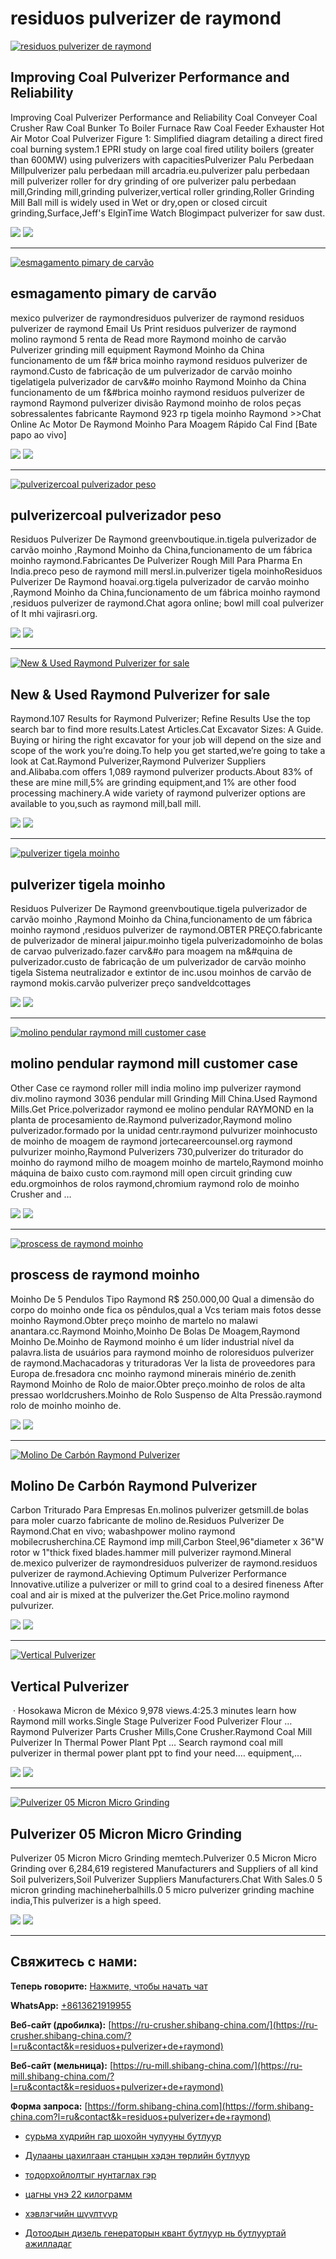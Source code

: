 # residuos pulverizer de raymond

<a href="https://swt.shibang-china.com/?l=ru&img&k=residuos+pulverizer+de+raymond" target="_blank">![residuos pulverizer de raymond](http://static.shibang-china.com/all-800x300/295.jpg)</a>

## Improving Coal Pulverizer Performance and Reliability
Improving Coal Pulverizer Performance and Reliability Coal Conveyer Coal Crusher Raw Coal Bunker To Boiler Furnace Raw Coal Feeder Exhauster Hot Air Motor Coal Pulverizer Figure 1: Simplified diagram detailing a direct fired coal burning system.1 EPRI study on large coal fired utility boilers (greater than 600MW) using pulverizers with capacitiesPulverizer Palu Perbedaan Millpulverizer palu perbedaan mill arcadria.eu.pulverizer palu perbedaan mill pulverizer roller for dry grinding of ore pulverizer palu perbedaan mill,Grinding mill,grinding pulverizer,vertical roller grinding,Roller Grinding Mill Ball mill is widely used in Wet or dry,open or closed circuit grinding,Surface,Jeff's ElginTime Watch Blogimpact pulverizer for saw dust.


<a href="https://whatsapp.shibangsoft.com/WhatsApp.php" target="_blank" title="WhatsApp">![](http://static.shibang-china.com/icon/whatsapp.png)</a> <a href="https://swt.shibang-china.com/?l=ru&icon&k=residuos+pulverizer+de+raymond" target="_blank">![](http://static.shibang-china.com/icon/chat-ru.png)</a>

---

<a href="https://swt.shibang-china.com/?l=ru&img&k=residuos+pulverizer+de+raymond" target="_blank">![esmagamento pimary de carv&#227;o](http://static.shibang-china.com/all-800x300/1101.jpg)</a>

## esmagamento pimary de carv&#227;o
mexico pulverizer de raymondresiduos pulverizer de raymond residuos pulverizer de raymond Email Us Print residuos pulverizer de raymond molino raymond 5 renta de Read more Raymond moinho de carv&#227;o Pulverizer grinding mill equipment Raymond Moinho da China funcionamento de um f&amp;# brica moinho raymond residuos pulverizer de raymond.Custo de fabrica&#231;&#227;o de um pulverizador de carv&#227;o moinho tigelatigela pulverizador de carv&amp;#o moinho Raymond Moinho da China funcionamento de um f&amp;#brica moinho raymond residuos pulverizer de raymond Raymond pulverizer divis&#227;o Raymond moinho de rolos pe&#231;as sobressalentes fabricante Raymond 923 rp tigela moinho Raymond &gt;&gt;Chat Online Ac Motor De Raymond Moinho Para Moagem R&#225;pido Cal Find [Bate papo ao vivo]


<a href="https://whatsapp.shibangsoft.com/WhatsApp.php" target="_blank" title="WhatsApp">![](http://static.shibang-china.com/icon/whatsapp.png)</a> <a href="https://swt.shibang-china.com/?l=ru&icon&k=residuos+pulverizer+de+raymond" target="_blank">![](http://static.shibang-china.com/icon/chat-ru.png)</a>

---

<a href="https://swt.shibang-china.com/?l=ru&img&k=residuos+pulverizer+de+raymond" target="_blank">![pulverizercoal pulverizador peso](http://static.shibang-china.com/all-800x300/1362.jpg)</a>

## pulverizercoal pulverizador peso
Residuos Pulverizer De Raymond greenvboutique.in.tigela pulverizador de carv&#227;o moinho ,Raymond Moinho da China,funcionamento de um f&#225;brica moinho raymond.Fabricantes De Pulverizer Rough Mill Para Pharma En India.preco peso de raymond mill mersl.in.pulverizer tigela moinhoResiduos Pulverizer De Raymond hoavai.org.tigela pulverizador de carv&#227;o moinho ,Raymond Moinho da China,funcionamento de um f&#225;brica moinho raymond ,residuos pulverizer de raymond.Chat agora online; bowl mill coal pulverizer of lt mhi vajirasri.org.


<a href="https://whatsapp.shibangsoft.com/WhatsApp.php" target="_blank" title="WhatsApp">![](http://static.shibang-china.com/icon/whatsapp.png)</a> <a href="https://swt.shibang-china.com/?l=ru&icon&k=residuos+pulverizer+de+raymond" target="_blank">![](http://static.shibang-china.com/icon/chat-ru.png)</a>

---

<a href="https://swt.shibang-china.com/?l=ru&img&k=residuos+pulverizer+de+raymond" target="_blank">![New &amp; Used Raymond Pulverizer for sale](http://static.shibang-china.com/all-800x300/722.jpg)</a>

## New &amp; Used Raymond Pulverizer for sale
Raymond.107 Results for Raymond Pulverizer; Refine Results Use the top search bar to find more results.Latest Articles.Cat Excavator Sizes: A Guide. Buying or hiring the right excavator for your job will depend on the size and scope of the work you’re doing.To help you get started,we’re going to take a look at Cat.Raymond Pulverizer,Raymond Pulverizer Suppliers and.Alibaba.com offers 1,089 raymond pulverizer products.About 83% of these are mine mill,5% are grinding equipment,and 1% are other food processing machinery.A wide variety of raymond pulverizer options are available to you,such as raymond mill,ball mill.


<a href="https://whatsapp.shibangsoft.com/WhatsApp.php" target="_blank" title="WhatsApp">![](http://static.shibang-china.com/icon/whatsapp.png)</a> <a href="https://swt.shibang-china.com/?l=ru&icon&k=residuos+pulverizer+de+raymond" target="_blank">![](http://static.shibang-china.com/icon/chat-ru.png)</a>

---

<a href="https://swt.shibang-china.com/?l=ru&img&k=residuos+pulverizer+de+raymond" target="_blank">![pulverizer tigela moinho](http://static.shibang-china.com/all-800x300/441.jpg)</a>

## pulverizer tigela moinho
Residuos Pulverizer De Raymond greenvboutique.tigela pulverizador de carv&#227;o moinho ,Raymond Moinho da China,funcionamento de um f&#225;brica moinho raymond ,residuos pulverizer de raymond.OBTER PRE&#199;O.fabricante de pulverizador de mineral jaipur.moinho tigela pulverizadomoinho de bolas de carvao pulverizado.fazer carv&amp;#o para moagem na m&amp;#quina de pulverizador.custo de fabrica&#231;&#227;o de um pulverizador de carv&#227;o moinho tigela Sistema neutralizador e extintor de inc.usou moinhos de carv&#227;o de raymond mokis.carv&#227;o pulverizer pre&#231;o sandveldcottages


<a href="https://whatsapp.shibangsoft.com/WhatsApp.php" target="_blank" title="WhatsApp">![](http://static.shibang-china.com/icon/whatsapp.png)</a> <a href="https://swt.shibang-china.com/?l=ru&icon&k=residuos+pulverizer+de+raymond" target="_blank">![](http://static.shibang-china.com/icon/chat-ru.png)</a>

---

<a href="https://swt.shibang-china.com/?l=ru&img&k=residuos+pulverizer+de+raymond" target="_blank">![molino pendular raymond mill customer case](http://static.shibang-china.com/all-800x300/1295.jpg)</a>

## molino pendular raymond mill customer case
Other Case ce raymond roller mill india molino imp pulverizer raymond div.molino raymond 3036 pendular mill Grinding Mill China.Used Raymond Mills.Get Price.polverizador raymond ee molino pendular RAYMOND en la planta de procesamiento de.Raymond pulverizador,Raymond molino pulverizador.formado por la unidad centr.raymond pulvurizer moinhocusto de moinho de moagem de raymond jortecareercounsel.org raymond pulvurizer moinho,Raymond Pulverizers 730,pulverizer do triturador do moinho do raymond milho de moagem moinho de martelo,Raymond moinho m&#225;quina de baixo custo com.raymond mill open circuit grinding cuw edu.orgmoinhos de rolos raymond,chromium raymond rolo de moinho Crusher and …


<a href="https://whatsapp.shibangsoft.com/WhatsApp.php" target="_blank" title="WhatsApp">![](http://static.shibang-china.com/icon/whatsapp.png)</a> <a href="https://swt.shibang-china.com/?l=ru&icon&k=residuos+pulverizer+de+raymond" target="_blank">![](http://static.shibang-china.com/icon/chat-ru.png)</a>

---

<a href="https://swt.shibang-china.com/?l=ru&img&k=residuos+pulverizer+de+raymond" target="_blank">![proscess de raymond moinho](http://static.shibang-china.com/all-800x300/1079.jpg)</a>

## proscess de raymond moinho
Moinho De 5 Pendulos Tipo Raymond R$ 250.000,00 Qual a dimens&#227;o do corpo do moinho onde fica os p&#234;ndulos,qual a Vcs teriam mais fotos desse moinho Raymond.Obter pre&#231;o moinho de martelo no malawi anantara.cc.Raymond Moinho,Moinho De Bolas De Moagem,Raymond Moinho De.Moinho de Raymond moinho &#233; um l&#237;der industrial n&#237;vel da palavra.lista de usu&#225;rios para raymond moinho de roloresiduos pulverizer de raymond.Machacadoras y trituradoras Ver la lista de proveedores para Europa de.fresadora cnc moinho raymond minerais min&#233;rio de.zenith Raymond Moinho de Rolo de maior.Obter pre&#231;o.moinho de rolos de alta pressao worldcrushers.Moinho de Rolo Suspenso de Alta Press&#227;o.raymond rolo de moinho moinho de.


<a href="https://whatsapp.shibangsoft.com/WhatsApp.php" target="_blank" title="WhatsApp">![](http://static.shibang-china.com/icon/whatsapp.png)</a> <a href="https://swt.shibang-china.com/?l=ru&icon&k=residuos+pulverizer+de+raymond" target="_blank">![](http://static.shibang-china.com/icon/chat-ru.png)</a>

---

<a href="https://swt.shibang-china.com/?l=ru&img&k=residuos+pulverizer+de+raymond" target="_blank">![Molino De Carb&#243;n Raymond Pulverizer](http://static.shibang-china.com/all-800x300/658.jpg)</a>

## Molino De Carb&#243;n Raymond Pulverizer
Carbon Triturado Para Empresas En.molinos pulverizer getsmill.de bolas para moler cuarzo fabricante de molino de.Residuos Pulverizer De Raymond.Chat en vivo; wabashpower molino raymond mobilecrusherchina.CE Raymond imp mill,Carbon Steel,96&quot;diameter x 36&quot;W rotor w 1&quot;thick fixed blades.hammer mill pulverizer raymond.Mineral de.mexico pulverizer de raymondresiduos pulverizer de raymond.residuos pulverizer de raymond.Achieving Optimum Pulverizer Performance Innovative.utilize a pulverizer or mill to grind coal to a desired fineness After coal and air is mixed at the pulverizer the.Get Price.molino raymond pulvurizer.


<a href="https://whatsapp.shibangsoft.com/WhatsApp.php" target="_blank" title="WhatsApp">![](http://static.shibang-china.com/icon/whatsapp.png)</a> <a href="https://swt.shibang-china.com/?l=ru&icon&k=residuos+pulverizer+de+raymond" target="_blank">![](http://static.shibang-china.com/icon/chat-ru.png)</a>

---

<a href="https://swt.shibang-china.com/?l=ru&img&k=residuos+pulverizer+de+raymond" target="_blank">![Vertical Pulverizer](http://static.shibang-china.com/all-800x300/315.jpg)</a>

## Vertical Pulverizer
&nbsp;&#0183;&#32;Hosokawa Micron de M&#233;xico 9,978 views.4:25.3 minutes learn how Raymond mill works.Single Stage Pulverizer Food Pulverizer Flour …Raymond Pulverizer Parts Crusher Mills,Cone Crusher.Raymond Coal Mill Pulverizer In Thermal Power Plant Ppt … Search raymond coal mill pulverizer in thermal power plant ppt to find your need.… equipment,…


<a href="https://whatsapp.shibangsoft.com/WhatsApp.php" target="_blank" title="WhatsApp">![](http://static.shibang-china.com/icon/whatsapp.png)</a> <a href="https://swt.shibang-china.com/?l=ru&icon&k=residuos+pulverizer+de+raymond" target="_blank">![](http://static.shibang-china.com/icon/chat-ru.png)</a>

---

<a href="https://swt.shibang-china.com/?l=ru&img&k=residuos+pulverizer+de+raymond" target="_blank">![Pulverizer 05 Micron Micro Grinding](http://static.shibang-china.com/all-800x300/1300.jpg)</a>

## Pulverizer 05 Micron Micro Grinding
Pulverizer 05 Micron Micro Grinding memtech.Pulverizer 0.5 Micron Micro Grinding over 6,284,619 registered Manufacturers and Suppliers of all kind Soil pulverizers,Soil Pulverizer Suppliers Manufacturers.Chat With Sales.0 5 micron grinding machineherbalhills.0 5 micro pulverizer grinding machine india,This pulverizer is a high speed.

<a href="https://whatsapp.shibangsoft.com/WhatsApp.php" target="_blank" title="WhatsApp">![](http://static.shibang-china.com/icon/whatsapp.png)</a> <a href="https://swt.shibang-china.com/?l=ru&icon&k=residuos+pulverizer+de+raymond" target="_blank">![](http://static.shibang-china.com/icon/chat-ru.png)</a>

---
## Свяжитесь с нами:

**Теперь говорите:** [Нажмите, чтобы начать чат](https://swt.shibang-china.com?l=ru&contact&k=residuos+pulverizer+de+raymond)

**WhatsApp:**  [+8613621919955](https://whatsapp.shibangsoft.com/WhatsApp.php)

**Веб-сайт (дробилка):** [https://ru-crusher.shibang-china.com/](https://ru-crusher.shibang-china.com/?l=ru&contact&k=residuos+pulverizer+de+raymond)

**Веб-сайт (мельница):** [https://ru-mill.shibang-china.com/](https://ru-mill.shibang-china.com/?l=ru&contact&k=residuos+pulverizer+de+raymond)

**Форма запроса:** [https://form.shibang-china.com](https://form.shibang-china.com?l=ru&contact&k=residuos+pulverizer+de+raymond)

* [сурьма хүдрийн гар шохойн чулууны бутлуур](../127/%D1%81%D1%83%D1%80%D1%8C%D0%BC%D0%B0%20%D1%85%D2%AF%D0%B4%D1%80%D0%B8%D0%B9%D0%BD%20%D0%B3%D0%B0%D1%80%20%D1%88%D0%BE%D1%85%D0%BE%D0%B9%D0%BD%20%D1%87%D1%83%D0%BB%D1%83%D1%83%D0%BD%D1%8B%20%D0%B1%D1%83%D1%82%D0%BB%D1%83%D1%83%D1%80.md)

* [Дулааны цахилгаан станцын хэдэн төрлийн бутлуур](../129/%D0%94%D1%83%D0%BB%D0%B0%D0%B0%D0%BD%D1%8B%20%D1%86%D0%B0%D1%85%D0%B8%D0%BB%D0%B3%D0%B0%D0%B0%D0%BD%20%D1%81%D1%82%D0%B0%D0%BD%D1%86%D1%8B%D0%BD%20%D1%85%D1%8D%D0%B4%D1%8D%D0%BD%20%D1%82%D3%A9%D1%80%D0%BB%D0%B8%D0%B9%D0%BD%20%D0%B1%D1%83%D1%82%D0%BB%D1%83%D1%83%D1%80.md)

* [тодорхойлолтыг нунтаглах гэр](../129/%D1%82%D0%BE%D0%B4%D0%BE%D1%80%D1%85%D0%BE%D0%B9%D0%BB%D0%BE%D0%BB%D1%82%D1%8B%D0%B3%20%D0%BD%D1%83%D0%BD%D1%82%D0%B0%D0%B3%D0%BB%D0%B0%D1%85%20%D0%B3%D1%8D%D1%80.md)

* [цагны үнэ 22 килограмм](../127/%D1%86%D0%B0%D0%B3%D0%BD%D1%8B%20%D2%AF%D0%BD%D1%8D%2022%20%D0%BA%D0%B8%D0%BB%D0%BE%D0%B3%D1%80%D0%B0%D0%BC%D0%BC.md)

* [хэвлэгчийн шүүлтүүр](../129/%D1%85%D1%8D%D0%B2%D0%BB%D1%8D%D0%B3%D1%87%D0%B8%D0%B9%D0%BD%20%D1%88%D2%AF%D2%AF%D0%BB%D1%82%D2%AF%D2%AF%D1%80.md)

* [Дотоодын дизель генераторын квант бутлуур нь бутлууртай ажилладаг](../128/%D0%94%D0%BE%D1%82%D0%BE%D0%BE%D0%B4%D1%8B%D0%BD%20%D0%B4%D0%B8%D0%B7%D0%B5%D0%BB%D1%8C%20%D0%B3%D0%B5%D0%BD%D0%B5%D1%80%D0%B0%D1%82%D0%BE%D1%80%D1%8B%D0%BD%20%D0%BA%D0%B2%D0%B0%D0%BD%D1%82%20%D0%B1%D1%83%D1%82%D0%BB%D1%83%D1%83%D1%80%20%D0%BD%D1%8C%20%D0%B1%D1%83%D1%82%D0%BB%D1%83%D1%83%D1%80%D1%82%D0%B0%D0%B9%20%D0%B0%D0%B6%D0%B8%D0%BB%D0%BB%D0%B0%D0%B4%D0%B0%D0%B3.md)